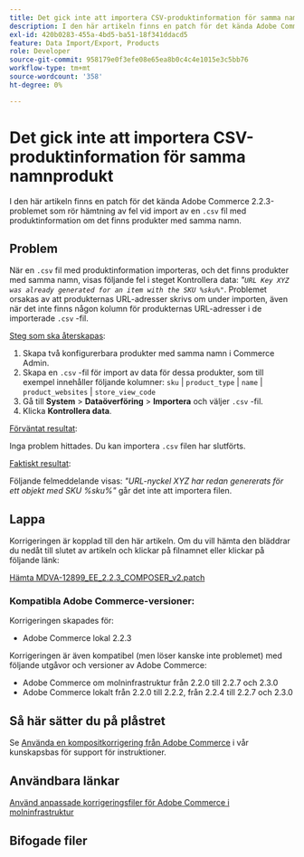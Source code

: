 ```yaml
---
title: Det gick inte att importera CSV-produktinformation för samma namnprodukt
description: I den här artikeln finns en patch för det kända Adobe Commerce 2.2.3-problemet som rör fel vid import av en ".csv"-fil med produktinformation om det finns produkter med samma namn.
exl-id: 420b0283-455a-4bd5-ba51-18f341ddacd5
feature: Data Import/Export, Products
role: Developer
source-git-commit: 958179e0f3efe08e65ea8b0c4c4e1015e3c5bb76
workflow-type: tm+mt
source-wordcount: '358'
ht-degree: 0%

---
```


# Det gick inte att importera CSV-produktinformation för samma namnprodukt

I den här artikeln finns en patch för det kända Adobe Commerce 2.2.3-problemet som rör hämtning av fel vid import av en `.csv` fil med produktinformation om det finns produkter med samma namn.

## Problem

När en `.csv` fil med produktinformation importeras, och det finns produkter med samma namn, visas följande fel i steget Kontrollera data: *&quot;`URL Key XYZ was already generated for an item with the SKU %sku%"`*. Problemet orsakas av att produkternas URL-adresser skrivs om under importen, även när det inte finns någon kolumn för produkternas URL-adresser i de importerade `.csv` -fil.

<u>Steg som ska återskapas</u>:

1. Skapa två konfigurerbara produkter med samma namn i Commerce Admin.
1. Skapa en `.csv` -fil för import av data för dessa produkter, som till exempel innehåller följande kolumner: `sku` | `product_type` | `name` | `product_websites` | `store_view_code`
1. Gå till **System** > **Dataöverföring** > **Importera** och väljer `.csv` -fil.
1. Klicka **Kontrollera data**.

<u>Förväntat resultat</u>:

Inga problem hittades. Du kan importera `.csv` filen har slutförts.

<u>Faktiskt resultat</u>:

Följande felmeddelande visas: *&quot;URL-nyckel XYZ har redan genererats för ett objekt med SKU %sku%&quot;* går det inte att importera filen.

## Lappa

Korrigeringen är kopplad till den här artikeln. Om du vill hämta den bläddrar du nedåt till slutet av artikeln och klickar på filnamnet eller klickar på följande länk:

[Hämta MDVA-12899\_EE\_2.2.3\_COMPOSER\_v2.patch](assets/MDVA-12899_EE_2.2.3_COMPOSER_v2.patch.zip)

### Kompatibla Adobe Commerce-versioner:

Korrigeringen skapades för:

* Adobe Commerce lokal 2.2.3

Korrigeringen är även kompatibel (men löser kanske inte problemet) med följande utgåvor och versioner av Adobe Commerce:

* Adobe Commerce om molninfrastruktur från 2.2.0 till 2.2.7 och 2.3.0
* Adobe Commerce lokalt från 2.2.0 till 2.2.2, från 2.2.4 till 2.2.7 och 2.3.0

## Så här sätter du på plåstret

Se [Använda en kompositkorrigering från Adobe Commerce](/help/how-to/general/how-to-apply-a-composer-patch-provided-by-magento.md) i vår kunskapsbas för support för instruktioner.

## Användbara länkar

[Använd anpassade korrigeringsfiler för Adobe Commerce i molninfrastruktur](https://devdocs.magento.com/guides/v2.3/cloud/project/project-patch.html)

## Bifogade filer
